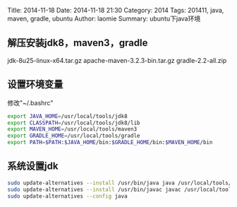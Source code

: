 Title: 2014-11-18
Date: 2014-11-18 21:30
Category: 2014
Tags: 201411, java, maven, gradle, ubuntu
Author: laomie
Summary: ubuntu下java环境


解压安装jdk8，maven3，gradle
---------------------------------
jdk-8u25-linux-x64.tar.gz
apache-maven-3.2.3-bin.tar.gz
gradle-2.2-all.zip

设置环境变量
------------------------------------
修改"~/.bashrc"
```bash
export JAVA_HOME=/usr/local/tools/jdk8
export CLASSPATH=/usr/local/tools/jdk8/lib
export MAVEN_HOME=/usr/local/tools/maven3
export GRADLE_HOME=/usr/local/tools/gradle
export PATH=$PATH:$JAVA_HOME/bin:$GRADLE_HOME/bin:$MAVEN_HOME/bin
```

系统设置jdk
--------------------------------------------
```bash
sudo update-alternatives --install /usr/bin/java java /usr/local/tools/jdk8/bin/java 300
sudo update-alternatives --install /usr/bin/javac javac /usr/local/tools/jdk8/bin/javac 300
sudo update-alternatives --config java
```




